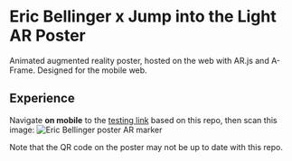 # Eric Bellinger x Jump into the Light AR Poster
Animated augmented reality poster, hosted on the web with AR.js and A-Frame.
Designed for the mobile web.

## Experience
Navigate **on mobile** to the [testing link](https://kotavy.github.io/Eric-Bellinger-AR/) based on this repo, then scan this image:
![Eric Bellinger poster AR marker](https://github.com/kotavy/Eric-Bellinger-AR/blob/master/Non-Essentials/eb-bench-crop.jpg)

Note that the QR code on the poster may not be up to date with this repo.
